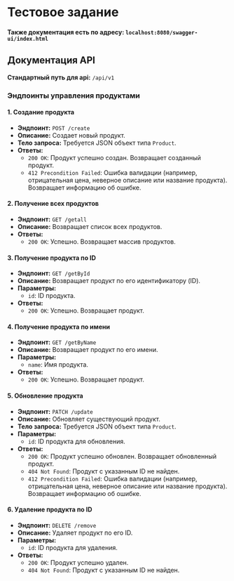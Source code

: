 # Тестовое задание
#### Также документация есть по адресу: `localhost:8080/swagger-ui/index.html`
## Документация API

**Стандартный путь для api:**  `/api/v1`
### Эндпоинты управления продуктами

#### 1. Создание продукта
- **Эндпоинт:** `POST /create`
- **Описание:** Создает новый продукт.
- **Тело запроса:** Требуется JSON объект типа `Product`.
- **Ответы:**
    - `200 OK`: Продукт успешно создан. Возвращает созданный продукт.
    - `412 Precondition Failed`: Ошибка валидации (например, отрицательная цена, неверное описание или название продукта). Возвращает информацию об ошибке.

#### 2. Получение всех продуктов
- **Эндпоинт:** `GET /getall`
- **Описание:** Возвращает список всех продуктов.
- **Ответы:**
    - `200 OK`: Успешно. Возвращает массив продуктов.

#### 3. Получение продукта по ID
- **Эндпоинт:** `GET /getById`
- **Описание:** Возвращает продукт по его идентификатору (ID).
- **Параметры:**
    - `id`: ID продукта.
- **Ответы:**
    - `200 OK`: Успешно. Возвращает продукт.

#### 4. Получение продукта по имени
- **Эндпоинт:** `GET /getByName`
- **Описание:** Возвращает продукт по его имени.
- **Параметры:**
    - `name`: Имя продукта.
- **Ответы:**
    - `200 OK`: Успешно. Возвращает продукт.

#### 5. Обновление продукта
- **Эндпоинт:** `PATCH /update`
- **Описание:** Обновляет существующий продукт.
- **Тело запроса:** Требуется JSON объект типа `Product`.
- **Параметры:**
    - `id`: ID продукта для обновления.
- **Ответы:**
    - `200 OK`: Продукт успешно обновлен. Возвращает обновленный продукт.
    - `404 Not Found`: Продукт с указанным ID не найден.
    - `412 Precondition Failed`: Ошибка валидации (например, отрицательная цена, неверное описание или название продукта). Возвращает информацию об ошибке.

#### 6. Удаление продукта по ID
- **Эндпоинт:** `DELETE /remove`
- **Описание:** Удаляет продукт по его ID.
- **Параметры:**
    - `id`: ID продукта для удаления.
- **Ответы:**
    - `200 OK`: Продукт успешно удален.
    - `404 Not Found`: Продукт с указанным ID не найден.